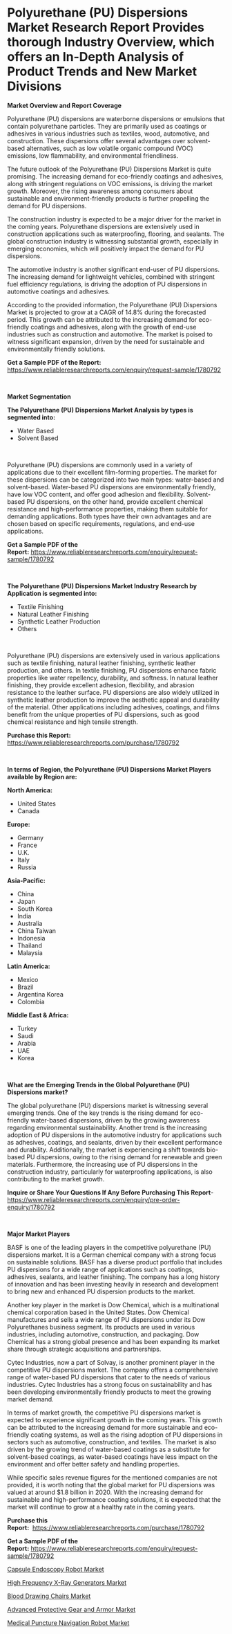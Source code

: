 <p><h1>Polyurethane (PU) Dispersions Market Research Report Provides thorough Industry Overview, which offers an In-Depth Analysis of Product Trends and New Market Divisions</h1></p><p><strong>Market Overview and Report Coverage</strong></p>
<p><p>Polyurethane (PU) dispersions are waterborne dispersions or emulsions that contain polyurethane particles. They are primarily used as coatings or adhesives in various industries such as textiles, wood, automotive, and construction. These dispersions offer several advantages over solvent-based alternatives, such as low volatile organic compound (VOC) emissions, low flammability, and environmental friendliness.</p><p>The future outlook of the Polyurethane (PU) Dispersions Market is quite promising. The increasing demand for eco-friendly coatings and adhesives, along with stringent regulations on VOC emissions, is driving the market growth. Moreover, the rising awareness among consumers about sustainable and environment-friendly products is further propelling the demand for PU dispersions.</p><p>The construction industry is expected to be a major driver for the market in the coming years. Polyurethane dispersions are extensively used in construction applications such as waterproofing, flooring, and sealants. The global construction industry is witnessing substantial growth, especially in emerging economies, which will positively impact the demand for PU dispersions.</p><p>The automotive industry is another significant end-user of PU dispersions. The increasing demand for lightweight vehicles, combined with stringent fuel efficiency regulations, is driving the adoption of PU dispersions in automotive coatings and adhesives.</p><p>According to the provided information, the Polyurethane (PU) Dispersions Market is projected to grow at a CAGR of 14.8% during the forecasted period. This growth can be attributed to the increasing demand for eco-friendly coatings and adhesives, along with the growth of end-use industries such as construction and automotive. The market is poised to witness significant expansion, driven by the need for sustainable and environmentally friendly solutions.</p></p>
<p><strong>Get a Sample PDF of the Report:</strong> <a href="https://www.reliableresearchreports.com/enquiry/request-sample/1780792">https://www.reliableresearchreports.com/enquiry/request-sample/1780792</a></p>
<p>&nbsp;</p>
<p><strong>Market Segmentation</strong></p>
<p><strong>The Polyurethane (PU) Dispersions Market Analysis by types is segmented into:</strong></p>
<p><ul><li>Water Based</li><li>Solvent Based</li></ul></p>
<p>&nbsp;</p>
<p><p>Polyurethane (PU) dispersions are commonly used in a variety of applications due to their excellent film-forming properties. The market for these dispersions can be categorized into two main types: water-based and solvent-based. Water-based PU dispersions are environmentally friendly, have low VOC content, and offer good adhesion and flexibility. Solvent-based PU dispersions, on the other hand, provide excellent chemical resistance and high-performance properties, making them suitable for demanding applications. Both types have their own advantages and are chosen based on specific requirements, regulations, and end-use applications.</p></p>
<p><strong>Get a Sample PDF of the Report:</strong>&nbsp;<a href="https://www.reliableresearchreports.com/enquiry/request-sample/1780792">https://www.reliableresearchreports.com/enquiry/request-sample/1780792</a></p>
<p>&nbsp;</p>
<p><strong>The Polyurethane (PU) Dispersions Market Industry Research by Application is segmented into:</strong></p>
<p><ul><li>Textile Finishing</li><li>Natural Leather Finishing</li><li>Synthetic Leather Production</li><li>Others</li></ul></p>
<p>&nbsp;</p>
<p><p>Polyurethane (PU) dispersions are extensively used in various applications such as textile finishing, natural leather finishing, synthetic leather production, and others. In textile finishing, PU dispersions enhance fabric properties like water repellency, durability, and softness. In natural leather finishing, they provide excellent adhesion, flexibility, and abrasion resistance to the leather surface. PU dispersions are also widely utilized in synthetic leather production to improve the aesthetic appeal and durability of the material. Other applications including adhesives, coatings, and films benefit from the unique properties of PU dispersions, such as good chemical resistance and high tensile strength.</p></p>
<p><strong>Purchase this Report:</strong>&nbsp; <a href="https://www.reliableresearchreports.com/purchase/1780792">https://www.reliableresearchreports.com/purchase/1780792</a></p>
<p>&nbsp;</p>
<p><strong>In terms of Region, the Polyurethane (PU) Dispersions Market Players available by Region are:</strong></p>
<p>
    <p> <strong> North America: </strong>
        <ul>
            <li>United States</li>
            <li>Canada</li>
        </ul>
        </p> 
    <p> <strong> Europe: </strong>
        <ul>
            <li>Germany</li>
            <li>France</li>
            <li>U.K.</li>
            <li>Italy</li>
            <li>Russia</li>
        </ul>
        </p> 
    <p> <strong> Asia-Pacific: </strong>
        <ul>
            <li>China</li>
            <li>Japan</li>
            <li>South Korea</li>
            <li>India</li>
            <li>Australia</li>
            <li>China Taiwan</li>
            <li>Indonesia</li>
            <li>Thailand</li>
            <li>Malaysia</li>
        </ul>
        </p> 
    <p> <strong> Latin America: </strong>
        <ul>
            <li>Mexico</li>
            <li>Brazil</li>
            <li>Argentina Korea</li>
            <li>Colombia</li>
        </ul>
        </p> 
    <p> <strong> Middle East & Africa: </strong>
        <ul>
            <li>Turkey</li>
            <li>Saudi</li>
            <li>Arabia</li>
            <li>UAE</li>
            <li>Korea</li>
        </ul>
    </p>
    </p>
<p>&nbsp;</p>
<p><strong>What are the Emerging Trends in the Global Polyurethane (PU) Dispersions market?</strong></p>
<p><p>The global polyurethane (PU) dispersions market is witnessing several emerging trends. One of the key trends is the rising demand for eco-friendly water-based dispersions, driven by the growing awareness regarding environmental sustainability. Another trend is the increasing adoption of PU dispersions in the automotive industry for applications such as adhesives, coatings, and sealants, driven by their excellent performance and durability. Additionally, the market is experiencing a shift towards bio-based PU dispersions, owing to the rising demand for renewable and green materials. Furthermore, the increasing use of PU dispersions in the construction industry, particularly for waterproofing applications, is also contributing to the market growth.</p></p>
<p><strong>Inquire or Share Your Questions If Any Before Purchasing This Report</strong>- <a href="https://www.reliableresearchreports.com/enquiry/pre-order-enquiry/1780792">https://www.reliableresearchreports.com/enquiry/pre-order-enquiry/1780792</a></p>
<p>&nbsp;</p>
<p><strong>Major Market Players</strong></p>
<p><p>BASF is one of the leading players in the competitive polyurethane (PU) dispersions market. It is a German chemical company with a strong focus on sustainable solutions. BASF has a diverse product portfolio that includes PU dispersions for a wide range of applications such as coatings, adhesives, sealants, and leather finishing. The company has a long history of innovation and has been investing heavily in research and development to bring new and enhanced PU dispersion products to the market.</p><p>Another key player in the market is Dow Chemical, which is a multinational chemical corporation based in the United States. Dow Chemical manufactures and sells a wide range of PU dispersions under its Dow Polyurethanes business segment. Its products are used in various industries, including automotive, construction, and packaging. Dow Chemical has a strong global presence and has been expanding its market share through strategic acquisitions and partnerships.</p><p>Cytec Industries, now a part of Solvay, is another prominent player in the competitive PU dispersions market. The company offers a comprehensive range of water-based PU dispersions that cater to the needs of various industries. Cytec Industries has a strong focus on sustainability and has been developing environmentally friendly products to meet the growing market demand.</p><p>In terms of market growth, the competitive PU dispersions market is expected to experience significant growth in the coming years. This growth can be attributed to the increasing demand for more sustainable and eco-friendly coating systems, as well as the rising adoption of PU dispersions in sectors such as automotive, construction, and textiles. The market is also driven by the growing trend of water-based coatings as a substitute for solvent-based coatings, as water-based coatings have less impact on the environment and offer better safety and handling properties.</p><p>While specific sales revenue figures for the mentioned companies are not provided, it is worth noting that the global market for PU dispersions was valued at around $1.8 billion in 2020. With the increasing demand for sustainable and high-performance coating solutions, it is expected that the market will continue to grow at a healthy rate in the coming years.</p></p>
<p><strong>Purchase this Report:</strong>&nbsp;&nbsp;<a href="https://www.reliableresearchreports.com/purchase/1780792">https://www.reliableresearchreports.com/purchase/1780792</a></p>
<p></p>
<p><strong>Get a Sample PDF of the Report:</strong>&nbsp;<a href="https://www.reliableresearchreports.com/enquiry/request-sample/1780792">https://www.reliableresearchreports.com/enquiry/request-sample/1780792</a></p>
<p><p><a href="https://github.com/FassouRP/Market-Research-Report-List-1/blob/main/capsule-endoscopy-robot-market.md">Capsule Endoscopy Robot Market</a></p><p><a href="https://medium.com/@press.bell.sigh/high-frequency-x-ray-generators-market-furnishes-information-on-market-share-market-trends-and-d9edb18b3141">High Frequency X-Ray Generators Market</a></p><p><a href="https://www.linkedin.com/pulse/blood-drawing-chairs-market-research-report-unlocks-analysis-2awve/">Blood Drawing Chairs Market</a></p><p><a href="https://medium.com/@stand.tough.park/advanced-protective-gear-and-armor-market-size-cagr-trends-2024-2030-e15d1026f6f6">Advanced Protective Gear and Armor Market</a></p><p><a href="https://github.com/rexevange/Market-Research-Report-List-1/blob/main/medical-puncture-navigation-robot-market.md">Medical Puncture Navigation Robot Market</a></p></p>